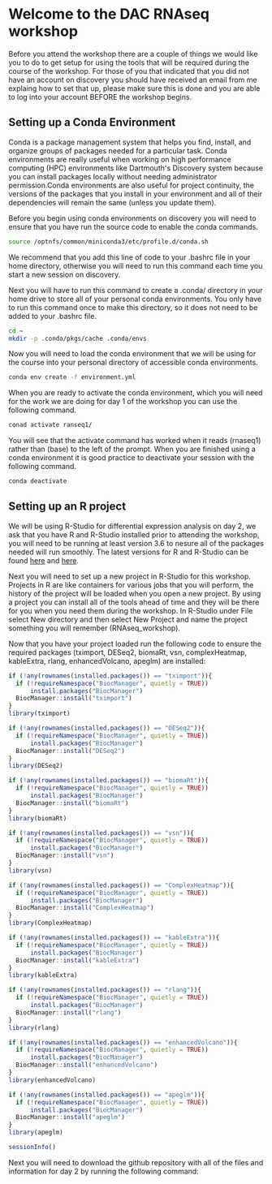 # Welcome to the DAC RNAseq workshop #

Before you attend the workshop there are a couple of things we would like you to do to get setup for using the tools that will be required during the course of the workshop.
For those of you that indicated that you did not have an account on discovery you should have received an email from me explaing how to set that up, please make sure this is done and you are able to log into your account BEFORE the workshop begins. 

## Setting up a Conda Environment ## 

Conda is a package management system that helps you find, install, and organize groups of packages needed for a particular task. Conda environments are really useful when working on high performance computing (HPC) environments like Dartmouth's Discovery system because you can install packages locally without needing administrator permission.Conda environments are also useful for project continuity, the versions of the packages that you install in your environment and all of their dependencies will remain the same (unless you update them).

Before you begin using conda environments on discovery you will need to ensure that you have run the source code to enable the conda commands. 

```bash
source /optnfs/common/miniconda3/etc/profile.d/conda.sh
```

We recommend that you add this line of code to your .bashrc file in your home directory, otherwise you will need to run this command each time you start a new session on discovery.

Next you will have to run this command to create a .conda/ directory in your home drive to store all of your personal conda environments. You only have to run this command once to make this directory, so it does not need to be added to your .bashrc file.

```bash
cd ~
mkdir -p .conda/pkgs/cache .conda/envs
```

Now you will need to load the conda environment that we will be using for the course into your personal directory of accessible conda environments. 

```bash
conda env create -f environment.yml
```

When you are ready to activate the conda environment, which you will need for the work we are doing for day 1 of the workshop you can use the following command. 

```bash
conad activate ranseq1/
```
You will see that the activate command has worked when it reads (rnaseq1) rather than (base) to the left of the prompt. 
When you are finished using a conda environment it is good practice to deactivate your session with the following command.

```bash
conda deactivate
```

## Setting up an R project ##

We will be using R-Studio for differential expression analysis on day 2, we ask that you have R and R-Studio installed prior to attending the workshop, you will need to be running at least version 3.6 to nesure all of the packages needed will run smoothly. The latest versions for R and R-Studio can be found [here](https://cran.r-project.org) and [here](https://rstudio.com/products/rstudio/download/).

Next you will need to set up a new project in R-Studio for this workshop. Projects in R are like containers for various jobs that you will perform, the history of the project will be loaded when you open a new project. By using a project you can install all of the tools ahead of time and they will be there for you when you need them during the workshop. In R-Studio under File select New directory and then select New Project and name the project something you will remember (RNAseq_workshop).

Now that you have your project loaded run the following code to ensure the required packages (tximport, DESeq2, biomaRt, vsn, complexHeatmap, kableExtra, rlang, enhancedVolcano, apeglm) are installed:

```r
if (!any(rownames(installed.packages()) == "tximport")){
  if (!requireNamespace("BiocManager", quietly = TRUE))
      install.packages("BiocManager")
  BiocManager::install("tximport")
}
library(tximport)

if (!any(rownames(installed.packages()) == "DESeq2")){
  if (!requireNamespace("BiocManager", quietly = TRUE))
      install.packages("BiocManager")
  BiocManager::install("DESeq2")
}
library(DESeq2)

if (!any(rownames(installed.packages()) == "biomaRt")){
  if (!requireNamespace("BiocManager", quietly = TRUE))
      install.packages("BiocManager")
  BiocManager::install("biomaRt")
}
library(biomaRt)

if (!any(rownames(installed.packages()) == "vsn")){
  if (!requireNamespace("BiocManager", quietly = TRUE))
      install.packages("BiocManager")
  BiocManager::install("vsn")
}
library(vsn)

if (!any(rownames(installed.packages()) == "ComplexHeatmap")){
  if (!requireNamespace("BiocManager", quietly = TRUE))
      install.packages("BiocManager")
  BiocManager::install("ComplexHeatmap")
}
library(ComplexHeatmap)

if (!any(rownames(installed.packages()) == "kableExtra")){
  if (!requireNamespace("BiocManager", quietly = TRUE))
      install.packages("BiocManager")
  BiocManager::install("kableExtra")
}
library(kableExtra)

if (!any(rownames(installed.packages()) == "rlang")){
  if (!requireNamespace("BiocManager", quietly = TRUE))
      install.packages("BiocManager")
  BiocManager::install("rlang")
}
library(rlang)

if (!any(rownames(installed.packages()) == "enhancedVolcano")){
  if (!requireNamespace("BiocManager", quietly = TRUE))
      install.packages("BiocManager")
  BiocManager::install("enhancedVolcano")
}
library(enhancedVolcano)

if (!any(rownames(installed.packages()) == "apeglm")){
  if (!requireNamespace("BiocManager", quietly = TRUE))
      install.packages("BiocManager")
  BiocManager::install("apeglm")
}
library(apeglm)

sessionInfo()
```

Next you will need to download the github repository with all of the files and information for day 2 by running the following command:
